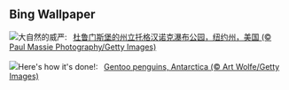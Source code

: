 ## Bing Wallpaper
![](https://www.bing.com/th?id=OHR.TaughannockFalls_ZH-CN4580750386_UHD.jpg&w=1000)大自然的威严:&nbsp;&ensp;[杜鲁门斯堡的州立托格汉诺克瀑布公园，纽约州，美国 (© Paul Massie Photography/Getty Images)](https://www.bing.com/th?id=OHR.TaughannockFalls_ZH-CN4580750386_UHD.jpg)
<br><br/>
![](https://www.bing.com/th?id=OHR.GentooJump_EN-US3267430533_UHD.jpg&w=1000)Here's how it's done!:&nbsp;&ensp;[Gentoo penguins, Antarctica (© Art Wolfe/Getty Images)](https://www.bing.com/th?id=OHR.GentooJump_EN-US3267430533_UHD.jpg)
<br><br/>
